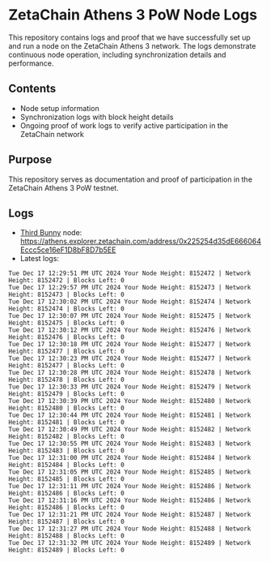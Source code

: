 # ZetaChain Athens 3 PoW Node Logs
This repository contains logs and proof that we have successfully set up and run a node on the ZetaChain Athens 3 network. The logs demonstrate continuous node operation, including synchronization details and performance.

## Contents
- Node setup information
- Synchronization logs with block height details
- Ongoing proof of work logs to verify active participation in the ZetaChain network

## Purpose
This repository serves as documentation and proof of participation in the ZetaChain Athens 3 PoW testnet.

## Logs

- [Third Bunny](https://thirdbunny.xyz/) node: https://athens.explorer.zetachain.com/address/0x225254d35dE666064Eccc5ce16eF1D8bF8D7b5EE
- Latest logs:
```
Tue Dec 17 12:29:51 PM UTC 2024 Your Node Height: 8152472 | Network Height: 8152472 | Blocks Left: 0
Tue Dec 17 12:29:57 PM UTC 2024 Your Node Height: 8152473 | Network Height: 8152473 | Blocks Left: 0
Tue Dec 17 12:30:02 PM UTC 2024 Your Node Height: 8152474 | Network Height: 8152474 | Blocks Left: 0
Tue Dec 17 12:30:07 PM UTC 2024 Your Node Height: 8152475 | Network Height: 8152475 | Blocks Left: 0
Tue Dec 17 12:30:12 PM UTC 2024 Your Node Height: 8152476 | Network Height: 8152476 | Blocks Left: 0
Tue Dec 17 12:30:18 PM UTC 2024 Your Node Height: 8152477 | Network Height: 8152477 | Blocks Left: 0
Tue Dec 17 12:30:23 PM UTC 2024 Your Node Height: 8152477 | Network Height: 8152477 | Blocks Left: 0
Tue Dec 17 12:30:28 PM UTC 2024 Your Node Height: 8152478 | Network Height: 8152478 | Blocks Left: 0
Tue Dec 17 12:30:33 PM UTC 2024 Your Node Height: 8152479 | Network Height: 8152479 | Blocks Left: 0
Tue Dec 17 12:30:39 PM UTC 2024 Your Node Height: 8152480 | Network Height: 8152480 | Blocks Left: 0
Tue Dec 17 12:30:44 PM UTC 2024 Your Node Height: 8152481 | Network Height: 8152481 | Blocks Left: 0
Tue Dec 17 12:30:49 PM UTC 2024 Your Node Height: 8152482 | Network Height: 8152482 | Blocks Left: 0
Tue Dec 17 12:30:55 PM UTC 2024 Your Node Height: 8152483 | Network Height: 8152483 | Blocks Left: 0
Tue Dec 17 12:31:00 PM UTC 2024 Your Node Height: 8152484 | Network Height: 8152484 | Blocks Left: 0
Tue Dec 17 12:31:05 PM UTC 2024 Your Node Height: 8152485 | Network Height: 8152485 | Blocks Left: 0
Tue Dec 17 12:31:11 PM UTC 2024 Your Node Height: 8152486 | Network Height: 8152486 | Blocks Left: 0
Tue Dec 17 12:31:16 PM UTC 2024 Your Node Height: 8152486 | Network Height: 8152486 | Blocks Left: 0
Tue Dec 17 12:31:21 PM UTC 2024 Your Node Height: 8152487 | Network Height: 8152487 | Blocks Left: 0
Tue Dec 17 12:31:27 PM UTC 2024 Your Node Height: 8152488 | Network Height: 8152488 | Blocks Left: 0
Tue Dec 17 12:31:32 PM UTC 2024 Your Node Height: 8152489 | Network Height: 8152489 | Blocks Left: 0
```
